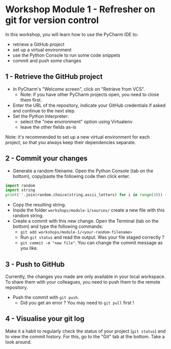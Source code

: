 # Workshop Module 1 - Refresher on git for version control

In this workshop, you will learn how to use the PyCharm IDE to:
* retrieve a GitHub project
* set up a virtual environment
* use the Python Console to run some code snippets
* commit and push some changes


## 1 - Retrieve the GitHub project

* In PyCharm's "Welcome screen", click on "Retrieve from VCS". 
  * Note: if you have other PyCharm projects open, you need to close them first.
* Enter the URL of the repository, indicate your GitHub credentials if asked and continue to the next step. 
* Set the Python Interpreter:
  * select the "new environment" option using Virtualenv
  * leave the other fields as-is


Note: it's recommended to set up a new virtual environment for each project, 
so that you always keep their dependencies separate. 

## 2 - Commit your changes

* Generate a random filename. Open the Python Console (tab on the bottom), copy/paste the following code then click enter.
```python
import random
import string
print(''.join(random.choice(string.ascii_letters) for i in range(20)) + '.txt')
```
* Copy the resulting string. 
* Inside the folder `workshops/module-1/sources/` create a new file with this random string.
* Create a commit with this new change. Open the Terminal (tab on the bottom) and type the following commands:
  * `git add workshops/module-1/<your-random-filename>`
  * Run `git status` and read the output. Was your file staged correctly ? 
  * `git commit -m "new file"`. You can change the commit message as you like.


## 3 - Push to GitHub

Currently, the changes you made are only available in your local workspace. 
To share them with your colleagues, you need to push them to the remote repository.

* Push the commit with `git push`.
  * Did you get an error ? You may need to `git pull` first !


## 4 - Visualise your git log

Make it a habit to regularly check the status of your project (`git status`) and to view the commit history. For this,
go to the "Git" tab at the bottom. Take a look around.
